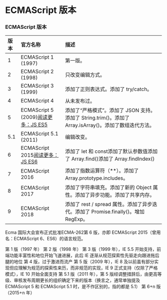 # ECMAScript 版本



### ECMAScript 版本

| 版本 | 官方名称                                                     | 描述                                                         |
| :--- | :----------------------------------------------------------- | :----------------------------------------------------------- |
| 1    | ECMAScript 1 (1997)                                          | 第一版。                                                     |
| 2    | ECMAScript 2 (1998)                                          | 只改变编辑方式。                                             |
| 3    | ECMAScript 3 (1999)                                          | 添加了正则表达式。添加了 try/catch。                         |
| 4    | ECMAScript 4                                                 | 从未发布过。                                                 |
| 5    | ECMAScript 5 (2009)[阅读更多：JS ES5](https://www.w3school.com.cn/js/js_es5.asp) | 添加了“严格模式”。添加了 JSON 支持。添加了 String.trim()。添加了 Array.isArray()。添加了数组迭代方法。 |
| 5.1  | ECMAScript 5.1 (2011)                                        | 编辑改变。                                                   |
| 6    | ECMAScript 2015[阅读更多：JS ES6](https://www.w3school.com.cn/js/js_es6.asp) | 添加了 let 和 const添加了默认参数值添加了 Array.find()添加了 Array.findIndex() |
| 7    | ECMAScript 2016                                              | 添加了指数运算符（**）。添加了 Array.prototype.includes。    |
| 8    | ECMAScript 2017                                              | 添加了字符串填充。添加了新的 Object 属性。添加了异步功能。添加了共享内存。 |
| 9    | ECMAScript 2018                                              | 添加了 rest / spread 属性。添加了异步迭代。添加了 Promise.finally()。增加 RegExp。 |

Ecma 国际大会宣布正式批准ECMA-262第 6 版，亦即 ECMAScript 2015（曾用名：ECMAScript 6、ES6）的语言规范。


第 1 版（1997 年）
第 2 版（1998 年）
第 3 版（1999 年），IE 5.5 开始支持，前端功能丰富性和地位开始飞速进展，此后 IE 逐渐从规范探索性先驱走向跟进拖后腿的地位
第 4 版，过于激进而流产
第 5 版（2009 年），IE 8 及以前虽有部分实现但应理解为规范的探索性来历，而非规范的实现，IE 9 正式支持（仅除了严格模式），IE 10 开始全面支持
第 5.1 版（2011 年），第 5 版经调整措辞后，由更高等级、审核发布周期更长的组织确定下来的版本（换言之，通常单独提及 ECMAScript 5 和 ECMAScript 5.1 时，是不作区别的，指的都是 5.1）
第 6+n 版（2015+n 年）